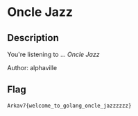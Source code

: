 # Oncle Jazz
## Description
You're listening to ... _Oncle Jazz_

Author: alphaville

## Flag
`Arkav7{welcome_to_golang_oncle_jazzzzzz}`
